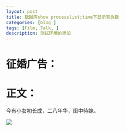 ```yaml
---
layout: post
title: 数据库show processlist;time下显示有负数
categories: [blog ]
tags: [Film, Talk, ]
description: 测试环境的添加
---	   
```


# 征婚广告：



# 正文：

今有小女初长成，二八年华，闺中待嫁。

![](https://wx2.sinaimg.cn/mw690/005Dnba3ly1fzhru3tb1dj30c30ka0tl.jpg)





